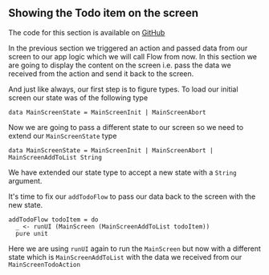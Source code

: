 ## Showing the Todo item on the screen

The code for this section is available on [GitHub](https://github.com/iAmMrinal0/prestoByExample/releases/tag/v0.4)

In the previous section we triggered an action and passed data from our screen to our app logic which we will call Flow from now. In this section we are going to display the content on the screen i.e. pass the data we received from the action and send it back to the screen.

And just like always, our first step is to figure types. To load our initial screen our state was of the following type

```
data MainScreenState = MainScreenInit | MainScreenAbort
```

Now we are going to pass a different state to our screen so we need to extend our `MainScreenState` type

```
data MainScreenState = MainScreenInit | MainScreenAbort | MainScreenAddToList String
```

We have extended our state type to accept a new state with a `String` argument.

It's time to fix our `addTodoFlow` to pass our data back to the screen with the new state.

```
addTodoFlow todoItem = do
  _ <- runUI (MainScreen (MainScreenAddToList todoItem))
  pure unit
```

Here we are using `runUI` again to run the `MainScreen` but now with a different state which is `MainScreenAddToList` with the data we received from our `MainScreenTodoAction`

